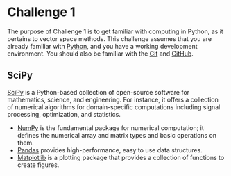 # Challenge 1
The purpose of Challenge 1 is to get familiar with computing in Python, as it pertains to vector space methods.
This challenge assumes that you are already familiar with [Python](https://www.python.org/), and you have a working development environment.
You should also be familiar with the [Git](https://git-scm.com/) and [GitHub](https://github.com/).

## SciPy
[SciPy](https://scipy.org/) is a Python-based collection of open-source software for mathematics, science, and engineering.
For instance, it offers a collection of numerical algorithms for domain-specific computations including signal processing, optimization, and statistics.
 * [NumPy](http://www.numpy.org/) is the fundamental package for numerical computation; it defines the numerical array and matrix types and basic operations on them.
 * [Pandas](http://pandas.pydata.org/) provides high-performance, easy to use data structures.
 * [Matplotlib](https://matplotlib.org/) is a plotting package that provides a collection of functions to create figures.

